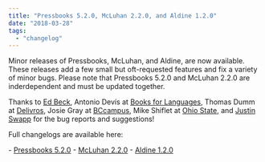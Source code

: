 ```yaml
---
title: "Pressbooks 5.2.0, McLuhan 2.2.0, and Aldine 1.2.0"
date: "2018-03-28"
tags: 
  - "changelog"
---
```


Minor releases of Pressbooks, McLuhan, and Aldine, are now available. These releases add a few small but oft-requested features and fix a variety of minor bugs. Please note that Pressbooks 5.2.0 and McLuhan 2.2.0 are inderdependent and must be updated together.

Thanks to [Ed Beck](http://ed-beck.com/), Antonio Devís at [Books for Languages](https://books4languages.com/), Thomas Dumm at [Delivros](https://www.delivros.ch/), Josie Gray at [BCcampus](https://bccampus.ca), Mike Shiflet at [Ohio State](https://odee.osu.edu/digital-publishing), and [Justin Swapp](https://justinswapp.com) for the bug reports and suggestions!

Full changelogs are available here:

\- [Pressbooks 5.2.0](https://docs.pressbooks.org/changelog/pressbooks/#5-2-0) - [McLuhan 2.2.0](https://docs.pressbooks.org/changelog/pressbooks-book/#2-2-0) - [Aldine 1.2.0](https://docs.pressbooks.org/changelog/pressbooks-aldine/#1-2-0)
